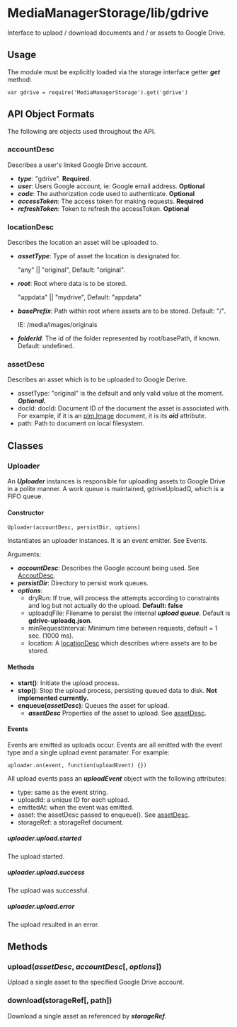 # MediaManagerStorage/lib/gdrive

Interface to uplaod / download documents and / or assets to Google Drive.

## Usage

The module must be explicitly loaded via the storage interface getter *<b>get</b>* method:

    var gdrive = require('MediaManagerStorage').get('gdrive')

## API Object Formats
The following are objects used throughout the API.

<a name="account-desc"></a>
### accountDesc
Describes a user's linked Google Drive account.

  * *<b>type</b>*: "gdrive". <b>Required</b>.
  * *<b>user</b>*: Users Google account, ie: Google email address. <b>Optional</b>
  * *<b>code</b>*: The authorization code used to authenticate. <b>Optional</b>
  * *<b>accessToken</b>*: The access token for making requests. <b>Required</b>
  * *<b>refreshToken</b>*: Token to refresh the accessToken. <b>Optional</b>

<a name="location-desc"></a>
### locationDesc
Describes the location an asset will be uploaded to.

  * *<b>assetType</b>*: Type of asset the location is designated for.
    
    "any" || "original", Default: "original".
    
  * *<b>root</b>*: Root where data is to be stored.

    "appdata" || "mydrive", Default: "appdata"
  * *<b>basePrefix</b>*: Path within root where assets are to be stored. Default: "/".

    IE: /media/images/originals

  * *<b>folderId</b>*: The id of the folder represented by root/basePath, if known. Default: undefined.

<a name="asset-desc"></a>
### assetDesc
Describes an asset which is to be uploaded to Google Derive.

  * assetType: "original" is the default and only valid value at the moment. *<b>Optional.</b>*
  * docId: docId: Document ID of the document the asset is associated with. For example, if it is an [plm.Image](./plm-image/README.md) document, it is its *<b>oid</b>* attribute.
  * path: Path to document on local filesystem.

## Classes

### Uploader

An *<b>Uploader</b>* instances is responsible for uploading assets to Google Drive in a polite manner. A work queue is maintained, gdriveUploadQ, which is a FIFO queue. 

#### Constructor

    Uploader(accountDesc, persistDir, options)

Instantiates an uploader instances. It is an event emitter. See Events. 

Arguments:

  * *<b>accountDesc</b>*: Describes the Google account being used. See [AccoutDesc](#account-desc).
  * *<b>persistDir</b>*: Directory to persist work queues.
  * *<b>options</b>*:
    * dryRun: If true, will process the attempts according to constraints and log but not actually do the upload. <b>Default: false</b>
    * uploadqFile: Filename to persist the internal *<b>upload queue</b>*. Default is <b>gdrive-uploadq.json</b>.
    * minRequestInterval: Minimum time between requests, default = 1 sec. (1000 ms).
    * location: A [locationDesc](#location-desc) which describes where assets are to be stored.

#### Methods

  * <b>start()</b>: Initiate the upload process.
  * <b>stop()</b>: Stop the upload process, persisting queued data to disk. <b>Not implemented currently.</b>
  * <b>enqueue(*assetDesc*)</b>: Queues the asset for upload.
    * *<b>assetDesc</b>* Properties of the asset to upload. See [assetDesc](#asset-desc).

#### Events
Events are emitted as uploads occur. Events are all emitted with the event type and a single upload event paramater. For example:

    uploader.on(event, function(uploadEvent) {})
  
All upload events pass an *<b>uploadEvent</b>* object with the following attributes:

  * type: same as the event string.
  * uploadId: a unique ID for each upload.
  * emittedAt: when the event was emitted.
  * asset: the assetDesc passed to enqueue(). See [assetDesc](#asset-desc).
  * storageRef: a storageRef document.

##### uploader.upload.started
The upload started.
##### uploader.upload.success
The upload was successful.
##### uploader.upload.error
The upload resulted in an error.

## Methods

### upload(*assetDesc*, *accountDesc*[, *options*])

Upload a single asset to the specified Google Drive account.

### download(storageRef[, path])

Download a single asset as referenced by *<b>storageRef</b>*.